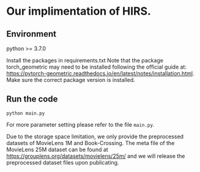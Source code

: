 # Our implimentation of HIRS.

## Environment

python >= 3.7.0

Install the packages in requirements.txt
Note that the package torch_geometric may need to be installed following the official guide at: https://pytorch-geometric.readthedocs.io/en/latest/notes/installation.html.
Make sure the correct package version is installed.  

## Run the code

```python main.py```

For more parameter setting please refer to the file ```main.py```. 


Due to the storage space limitation, we only provide the preprocessed datasets of MovieLens 1M and Book-Crossing. The meta file of the MovieLens 25M dataset can be found at https://grouplens.org/datasets/movielens/25m/ and we will release the preprocessed dataset files upon publicating.



